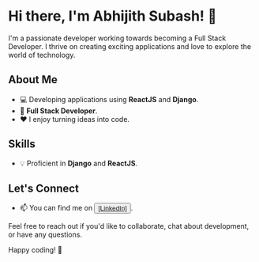 # Hi there, I'm Abhijith Subash! 👋

I'm a passionate developer working towards becoming a Full Stack Developer. I thrive on creating exciting applications and love to explore the world of technology.

## About Me
- 💻 Developing applications using **ReactJS** and **Django**.
- 🚀 **Full Stack Developer**.
- ❤️ I enjoy turning ideas into code.

## Skills
- 💡 Proficient in **Django** and **ReactJS**.

## Let's Connect
- 📫 You can find me on <button type="submit"><a href="https://www.linkedin.com/in/abhijith-subash/">[LinkedIn]</a></button>.

Feel free to reach out if you'd like to collaborate, chat about development, or have any questions.

Happy coding! 🚀
